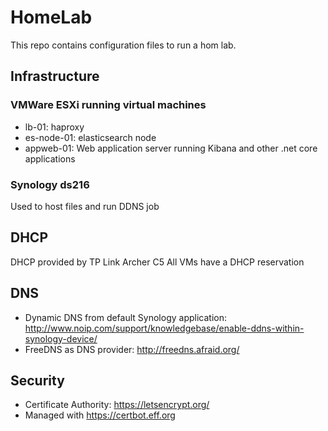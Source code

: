# HomeLab
This repo contains configuration files to run a hom lab.

## Infrastructure
### VMWare ESXi running virtual machines
- lb-01: haproxy
- es-node-01: elasticsearch node
- appweb-01: Web application server running Kibana and other .net core applications
### Synology ds216
Used to host files and run DDNS job

## DHCP
DHCP provided by TP Link Archer C5
All VMs have a DHCP reservation

## DNS
- Dynamic DNS from default Synology application: http://www.noip.com/support/knowledgebase/enable-ddns-within-synology-device/
- FreeDNS as DNS provider: http://freedns.afraid.org/

## Security
- Certificate Authority: https://letsencrypt.org/
- Managed with https://certbot.eff.org
